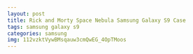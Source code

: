 ```yaml
---
layout: post
title: Rick and Morty Space Nebula Samsung Galaxy S9 Case
tags: samsung galaxy s9
categories: samsung
img: 112vzktVywBMsqauw3cmQwEG_4OpTMoos
---
```


